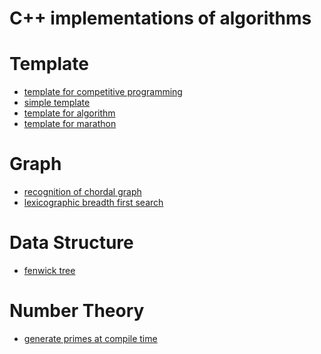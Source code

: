 C++ implementations of algorithms
===========================================

# Template
- [template for competitive programming](template/template.cc)
- [simple template](template/short_template.cc)
- [template for algorithm](template/algorithm_template.cc)
- [template for marathon](template/marathon_template.cc)

# Graph
- [recognition of chordal graph](graph/is_chordal.cc)
- [lexicographic breadth first search](graph/lexicographic_bfs.cc)

# Data Structure
- [fenwick tree](data_structure/fenwick_tree.cc)

# Number Theory
- [generate primes at compile time](number_theory/primes_const.cc)
